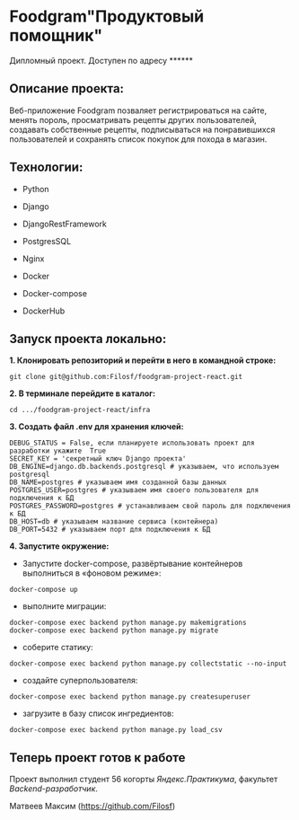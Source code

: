 # Foodgram"Продуктовый помощник"
Дипломный проект. Доступен по адресу ******
## Описание проекта:

Веб-приложение Foodgram позваляет регистрироваться на сайте, менять пороль, просматривать рецепты других пользователей, создавать собственные рецепты, подписываться на понравившихся пользователей и сохранять список покупок для похода в магазин.

## Технологии:

- Python

- Django

- DjangoRestFramework

- PostgresSQL

- Nginx

- Docker

- Docker-compose

- DockerHub

## Запуск проекта локально:

**1. Клонировать репозиторий и перейти в него в командной строке:**
```
git clone git@github.com:Filosf/foodgram-project-react.git
```
**2. В терминале перейдите в каталог:**
```
cd .../foodgram-project-react/infra
```
**3. Создать файл .env для хранения ключей:**
```
DEBUG_STATUS = False, еcли планируете использовать проект для разработки укажите  True
SECRET_KEY = 'секретный ключ Django проекта'
DB_ENGINE=django.db.backends.postgresql # указываем, что используем postgresql
DB_NAME=postgres # указываем имя созданной базы данных
POSTGRES_USER=postgres # указываем имя своего пользователя для подключения к БД
POSTGRES_PASSWORD=postgres # устанавливаем свой пароль для подключения к БД
DB_HOST=db # указываем название сервиса (контейнера)
DB_PORT=5432 # указываем порт для подключения к БД 
```

**4. Запустите окружение:**
- Запустите docker-compose, развёртывание контейнеров выполниться в «фоновом режиме»:

```
docker-compose up
```

- выполните миграции:

```
docker-compose exec backend python manage.py makemigrations
docker-compose exec backend python manage.py migrate
```

- соберите статику:

```
docker-compose exec backend python manage.py collectstatic --no-input
```

- создайте суперпользователя:

```
docker-compose exec backend python manage.py createsuperuser
```

- загрузите в базу список ингредиентов:

```
docker-compose exec backend python manage.py load_csv

```

## Теперь проект готов к работе

Проект выполнил студент 56 когорты *Яндекс.Практикума*, факультет *Backend-разработчик*.

Матвеев Максим (https://github.com/Filosf)

